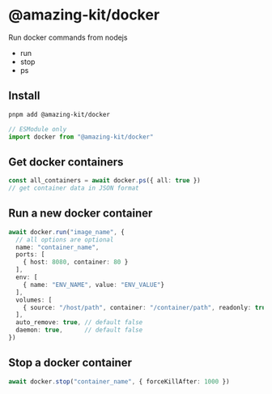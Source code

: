 # @amazing-kit/docker

Run docker commands from nodejs
- run
- stop
- ps

## Install

```sh
pnpm add @amazing-kit/docker
```

```ts
// ESModule only
import docker from "@amazing-kit/docker"
```

## Get docker containers

```ts
const all_containers = await docker.ps({ all: true })
// get container data in JSON format
```

## Run a new docker container

```ts
await docker.run("image_name", {
  // all options are optional
  name: "container_name",
  ports: [
    { host: 8080, container: 80 }
  ],
  env: [
    { name: "ENV_NAME", value: "ENV_VALUE"}
  ],
  volumes: [
    { source: "/host/path", container: "/container/path", readonly: true }
  ],
  auto_remove: true, // default false
  daemon: true,      // default false
})
```

## Stop a docker container

```ts
await docker.stop("container_name", { forceKillAfter: 1000 })
```